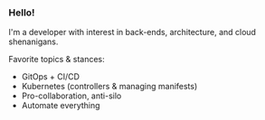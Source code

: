 ### Hello!

I'm a developer with interest in back-ends, architecture, and cloud shenanigans.

Favorite topics & stances:
- GitOps + CI/CD
- Kubernetes (controllers & managing manifests)
- Pro-collaboration, anti-silo
- Automate everything
